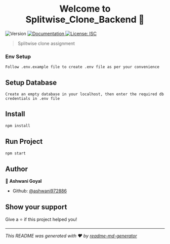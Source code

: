 <h1 align="center">Welcome to Splitwise_Clone_Backend 👋</h1>
<p>
  <img alt="Version" src="https://img.shields.io/badge/version-1.0.0-blue.svg?cacheSeconds=2592000" />
  <a href="http://localhost:5000/api-docs/" target="_blank">
    <img alt="Documentation" src="https://img.shields.io/badge/documentation-yes-brightgreen.svg" />
  </a>
  <a href="#" target="_blank">
    <img alt="License: ISC" src="https://img.shields.io/badge/License-ISC-yellow.svg" />
  </a>
</p>

> Splitwise clone assignment


### Env Setup

```
Follow .env.example file to create .env file as per your convenience
```

## Setup Database

```
Create an empty database in your localhost, then enter the required db credentials in .env file
```

## Install

```sh
npm install
```

## Run Project

```sh
npm start
```

## Author

👤 **Ashwani Goyal**

* Github: [@ashwani972886](https://github.com/ashwani972886)

## Show your support

Give a ⭐️ if this project helped you!

***
_This README was generated with ❤️ by [readme-md-generator](https://github.com/kefranabg/readme-md-generator)_
